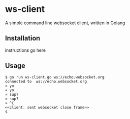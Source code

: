 # ws-client
A simple command line websocket client, written in Golang


## Installation

instructions go here


## Usage

```
$ go run ws-client.go ws://echo.websocket.org
connected to  ws://echo.websocket.org
» yo
« yo
» sup?
« sup?
» ^C
<<client: sent websocket close frame>>
$
```

